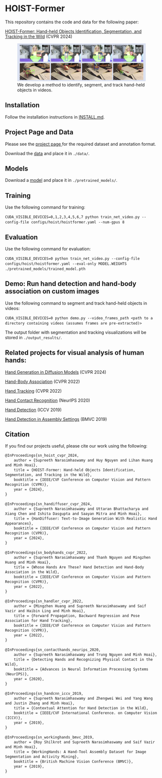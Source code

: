 # HOIST-Former

This repository contains the code and data for the following paper:

[HOIST-Former: Hand-held Objects Identification, Segmentation, and Tracking in the Wild](https://supreethn.github.io/research/hoistformer/index.html) (CVPR 2024)

<p align="center">
    <figure>
        <img src="hoist_teaser.png" />
            <figcaption> We develop a method to identify, segment, and track hand-held objects in videos.</figcaption>
     </figure>
</p>


## Installation

Follow the installation instructions in [INSTALL.md](INSTALL.md). 

## Project Page and Data

Please see the [project page
](https://supreethn.github.io/research/hoistformer/index.html) for the required dataset and annotation format.

Download the [data](https://drive.google.com/file/d/11Y-kHe4ixWjldY1ZyhOyR2Yfchj9S0-D/view?usp=share_link) and place it in `./data/`. 

## Models

Download a [model](https://drive.google.com/file/d/1yLXCqt8mQroqQYDnncMvJ3HaOKMln8Xs/view?usp=share_link) and place it in ```./pretrained_models/```.

## Training

Use the following command for training:

`CUDA_VISIBLE_DEVICES=0,1,2,3,4,5,6,7 python train_net_video.py --config-file configs/hoist/hoistformer.yaml --num-gpus 8`

## Evaluation

Use the following command for evaluation:

`CUDA_VISIBLE_DEVICES=0 python train_net_video.py --config-file configs/hoist/hoistformer.yaml --eval-only MODEL.WEIGHTS ./pretrained_models/trained_model.pth`

## Demo: Run hand detection and hand-body association on custom images 

Use the following command to segment and track hand-held objects in videos:

`CUDA_VISIBLE_DEVICES=0 python demo.py --video_frames_path <path to a directory containing videos (assumes frames are pre-extracted)>`

The output folder with segmentation and tracking visualizations will be stored in `./output_results/`.

## Related projects for visual analysis of human hands:

[Hand Generation in Diffusion Models](https://supreethn.github.io/research/handiffuser/index.html) (CVPR 2024)

[Hand-Body Association](http://vision.cs.stonybrook.edu/~supreeth/BodyHands/) (CVPR 2022)

[Hand Tracking](https://mingzhenhuang.com/projects/handler.html) (CVPR 2022)

[Hand Contact Recognition](https://github.com/cvlab-stonybrook/ContactHands) (NeurIPS 2020)

[Hand Detection](https://www3.cs.stonybrook.edu/~cvl/projects/hand_det_attention/) (ICCV 2019)

[Hand Detection in Assembly Settings](http://vision.cs.stonybrook.edu/~supreeth/Working_Hands/) (BMVC 2019)

## Citation
If you find our projects useful, please cite our work using the following:

```
@InProceedings{sn_hoist_cvpr_2024, 
	author = {Supreeth Narasimhaswamy and Huy Nguyen and Lihan Huang and Minh Hoai}, 
	title = {HOIST-Former: Hand-held Objects Identification, Segmentation, and Tracking in the Wild}, 
	booktitle = {IEEE/CVF Conference on Computer Vision and Pattern Recognition (CVPR)}, 
	year = {2024}, 
}

@InProceedings{sn_handiffuser_cvpr_2024, 
	author = {Supreeth Narasimhaswamy and Uttaran Bhattacharya and Xiang Chen and Ishita Dasgupta and Saayan Mitra and Minh Hoai}, 
	title = {HanDiffuser: Text-to-Image Generation With Realistic Hand Appearances}, 
	booktitle = {IEEE/CVF Conference on Computer Vision and Pattern Recognition (CVPR)}, 
	year = {2024}, 
}

@InProceedings{sn_bodyhands_cvpr_2022, 
	author = {Supreeth Narasimhaswamy and Thanh Nguyen and Mingzhen Huang and Minh Hoai}, 
	title = {Whose Hands Are These? Hand Detection and Hand-Body Association in the Wild}, 
	booktitle = {IEEE/CVF Conference on Computer Vision and Pattern Recognition (CVPR)}, 
	year = {2022}, 
}
            
@InProceedings{sn_handler_cvpr_2022, 
	author = {Mingzhen Huang and Supreeth Narasimhaswamy and Saif Vazir and Haibin Ling and Minh Hoai}, 
	title = {Forward Propagation, Backward Regression and Pose Association for Hand Tracking}, 
	booktitle = {IEEE/CVF Conference on Computer Vision and Pattern Recognition (CVPR)}, 
	year = {2022}, 
}

@InProceedings{sn_contacthands_neurips_2020, 
	author = {Supreeth Narasimhaswamy and Trung Nguyen and Minh Hoai}, 
	title = {Detecting Hands and Recognizing Physical Contact in the Wild}, 
	booktitle = {Advances in Neural Information Processing Systems (NeurIPS)}, 
	year = {2020}, 
}

@InProceedings{sn_handcnn_iccv_2019, 
	author = {Supreeth Narasimhaswamy and Zhengwei Wei and Yang Wang and Justin Zhang and Minh Hoai}, 
	title = {Contextual Attention for Hand Detection in the Wild}, 
	booktitle = {IEEE/CVF International Conference. on Computer Vision (ICCV)}, 
	year = {2019}, 
}

@InProceedings{sn_workinghands_bmvc_2019, 
	author = {Roy Shilkrot and Supreeth Narasimhaswamy and Saif Vazir and Minh Hoai}, 
	title = {WorkingHands: A Hand-Tool Assembly Dataset for Image Segmentation and Activity Mining}, 
	booktitle = {British Machine Vision Conference (BMVC)}, 
	year = {2019}, 
}
```
